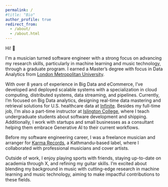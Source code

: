 ```yaml
---
permalink: /
#title: "Bio"
author_profile: true
redirect_from: 
  - /about/
  - /about.html
---
```

Hi! 👋

I'm a musician turned software engineer with a strong focus on advancing my research skills, particularly in machine learning and music technology, through a graduate program. I earned a Master’s degree with focus in Data Analytics from [London Metropolitan University](https://www.londonmet.ac.uk/).

With over 8 years of experience in Big Data and eCommerce, I’ve developed and deployed scalable systems with a specialization in cloud computing, distributed systems, data streaming, and pipelines. Currently, I’m focused on Big Data analytics, designing real-time data mastering and retrieval solutions for U.S. healthcare data at [Infinite](https://www.infinite.com/). Besides my full-time job, I’m also a part-time instructor at [Islington College](https://www.islington.edu.np/), where I teach undergraduate students about software development and shipping. Additionally, I work with startups and small businesses as a consultant helping them embrace Generative AI to their current workflows.

Before my software engineering career, I was a freelance musician and arranger for [Karma Records](https://www.youtube.com/@KarmaRecordsNepal), a Kathmandu-based label, where I collaborated with professional musicians and cover artists.

Outside of work, I enjoy playing sports with friends, staying up-to-date on academia through X, and refining my guitar skills. I’m excited about blending my background in music with cutting-edge research in machine learning and music technology, aiming to make impactful contributions to these fields.
